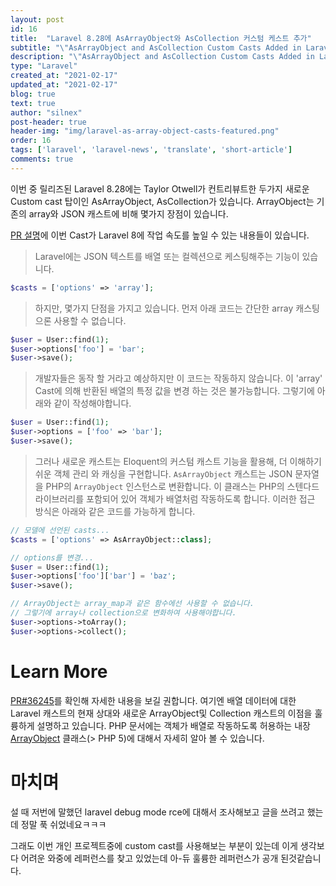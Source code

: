 ```yaml
---
layout: post
id: 16
title:  "Laravel 8.28에 AsArrayObject와 AsCollection 커스텀 케스트 추가"
subtitle: "\"AsArrayObject and AsCollection Custom Casts Added in Laravel 8.28\" 변역글"
description: "\"AsArrayObject and AsCollection Custom Casts Added in Laravel 8.28\"의 번역글 입니다."
type: "Laravel"
created_at: "2021-02-17"
updated_at: "2021-02-17"
blog: true
text: true
author: "silnex"
post-header: true
header-img: "img/laravel-as-array-object-casts-featured.png"
order: 16
tags: ['laravel', 'laravel-news', 'translate', 'short-article']
comments: true
---
```


이번 중 릴리즈된 Laravel 8.28에는 Taylor Otwell가 컨트리뷰트한 두가지 새로운 Custom cast 탑이인 AsArrayObject, AsCollection가 있습니다. ArrayObject는 기존의 array와 JSON 캐스트에 비해 몇가지 장점이 있습니다.

[PR 설명](https://github.com/laravel/framework/pull/36245#issue-572631845)에 이번 Cast가 Laravel 8에 작업 속도를 높일 수 있는 내용들이 있습니다.

> Laravel에는 JSON 텍스트를 배열 또는 컬렉션으로 케스팅해주는 기능이 있습니다.

```php
$casts = ['options' => 'array'];
```

> 하지만, 몇가지 단점을 가지고 있습니다. 먼저 아래 코드는 간단한 array 캐스팅으론 사용할 수 없습니다.

```php
$user = User::find(1);
$user->options['foo'] = 'bar';
$user->save();
```

> 개발자들은 동작 할 거라고 예상하지만 이 코드는 작동하지 않습니다. 이 'array' Cast에 의해 반환된 배열의 특정 값을 변경 하는 것은 불가능합니다. 그렇기에 아래와 같이 작성해야합니다.

```php
$user = User::find(1);
$user->options = ['foo' => 'bar'];
$user->save();
```

> 그러나 새로운 캐스트는 Eloquent의 커스텀 캐스트 기능을 활용해, 더 이해하기 쉬운 객체 관리 와 캐싱을 구현합니다. `AsArrayObject` 캐스트는 JSON 문자열을 PHP의 `ArrayObject` 인스턴스로 변환합니다. 이 클래스는 PHP의 스텐다드 라이브러리를 포함되어 있어 객체가 배열처럼 작동하도록 합니다. 이러한 접근 방식은 아래와 같은 코드를 가능하게 합니다.

```php
// 모델에 선언된 casts...
$casts = ['options' => AsArrayObject::class];

// options를 변경...
$user = User::find(1);
$user->options['foo']['bar'] = 'baz';
$user->save();

// ArrayObject는 array_map과 같은 함수에선 사용할 수 없습니다.
// 그렇기에 array나 collection으로 변화하여 사용해야합니다.
$user->options->toArray();
$user->options->collect();
```

# Learn More
[PR#36245](https://github.com/laravel/framework/pull/36245)를 확인해 자세한 내용을 보길 권합니다.
여기엔 배열 데이터에 대한 Laravel 캐스트의 현재 상대와 새로운 ArrayObject및 Collection 캐스트의 이점을 훌륭하게 설명하고 있습니다.
PHP 문서에는 객체가 배열로 작동하도록 허용하는 내장 [ArrayObject](https://www.php.net/manual/en/class.arrayobject.php) 클래스(> PHP 5)에 대해서 자세히 알아 볼 수 있습니다.

# 마치며
설 때 저번에 말했던 laravel debug mode rce에 대해서 조사해보고 글을 쓰려고 했는데 정말 푹 쉬었네요ㅋㅋㅋ

그래도 이번 개인 프로젝트중에 custom cast를 사용해보는 부분이 있는데 이게 생각보다 어려운 와중에 레퍼런스를 찾고 있었는데 아-듀 훌륭한 레퍼런스가 공개 된것같습니다.